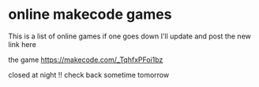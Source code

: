 # online makecode games

This is a list of online games if one goes down I'll update and post the new link here 

the game
https://makecode.com/_TqhfxPFoi1bz

closed at night !!
check back sometime tomorrow 
